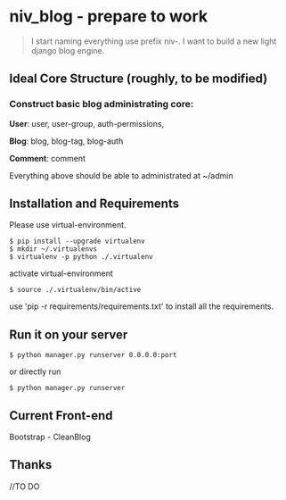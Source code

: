 # niv_blog - prepare to work
>I start naming everything use prefix niv-. I want to build a new light django blog engine.

## Ideal Core Structure (roughly, to be modified)
### Construct basic blog administrating core: 
**User**: user, user-group, auth-permissions,

**Blog**: blog, blog-tag, blog-auth

**Comment**: comment

Everything above should be able to administrated at ~/admin

## Installation and Requirements
Please use virtual-environment.
```
$ pip install --upgrade virtualenv
$ mkdir ~/.virtualenvs
$ virtualenv -p python ./.virtualenv
```
activate virtual-environment
```
$ source ./.virtualenv/bin/active
```

use 'pip -r requirements/requirements.txt' to install all the requirements.

## Run it on your server
```
$ python manager.py runserver 0.0.0.0:port
```
or directly run
```
$ python manager.py runserver
```

## Current Front-end
Bootstrap - CleanBlog


## Thanks
//TO DO

